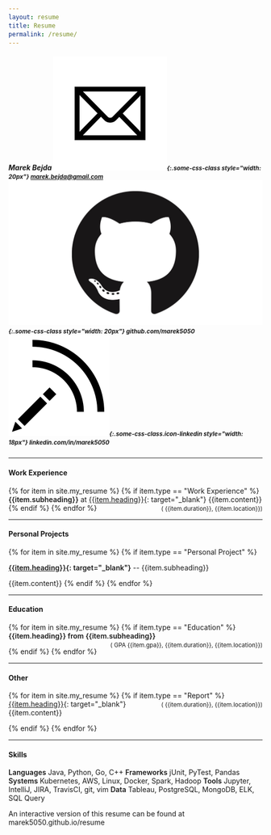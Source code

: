 ```yaml
---
layout: resume
title: Resume
permalink: /resume/
---
```


##### Marek Bejda <small>![email](/static/emails.png){:.some-css-class style="width: 20px"}  marek.bejda@gmail.com ![email](/static/github.jpeg){:.some-css-class style="width: 20px"}  github.com/marek5050 ![email](/static/blog.svg){:.some-css-class.icon-linkedin style="width: 18px"} linkedin.com/in/marek5050 </small>

----
<style  media="print">
.container{
        width:100%;
        margin:0px!important;
        padding:0px!important;
        max-width:100%;
}
small{
    font-size:60%;
}
p{
margin-bottom:0px;
font-size:90%;
}
ul{
margin-bottom:5px;
}
hr{
margin:7px 0px;
}

h4{
font-weight:700;
font-size:95%;
 margin-bottom:2px;
}

</style>
<style>
.pull-right{
float:right}
h4{
font-weight:700;
}
strong{
font-weight:600;
}
</style>
#### Work Experience

{% for item in site.my_resume %}
{% if item.type == "Work Experience" %}
**{{item.subheading}}** at [{{item.heading}}]({{item.link}}){: target="_blank"} <span class='pull-right'><small>( {{item.duration}}, {{item.location}})</small></span>
{{item.content}}
{% endif %}
{% endfor %}

----

#### Personal Projects

{% for item in site.my_resume %}
{% if item.type == "Personal Project" %}

**[{{item.heading}}]({{item.link}}){: target="_blank"}** -- {{item.subheading}}

{{item.content}}
{% endif %}
{% endfor %}

----

#### Education

{% for item in site.my_resume %}
{% if item.type == "Education" %}
**{{item.heading}} from {{item.subheading}}** <span class='pull-right'><small>( GPA {{item.gpa}}, {{item.duration}}, {{item.location}})</small></span>

<!-- [{{item.heading}}]({{item.link}}){: target="_blank"} -->
{% endif %}
{% endfor %}

----

#### Other

{% for item in site.my_resume %}
{% if item.type == "Report" %}
[{{item.heading}}]({{item.link}}){: target="_blank"}
<span class='pull-right'><small>( {{item.duration}}, {{item.location}})</small></span>
{{item.content}}

{% endif %}
{% endfor %}

----

#### Skills
**Languages**	Java, Python, Go, C++
**Frameworks**	jUnit, PyTest, Pandas
**Systems** 	Kubernetes, AWS, Linux, Docker, Spark, Hadoop
**Tools**		Jupyter, IntelliJ, JIRA, TravisCI, git, vim
**Data**        Tableau, PostgreSQL, MongoDB, ELK, SQL Query

<span class="pull-right">An interactive version of this resume can be found at marek5050.github.io/resume</span>

